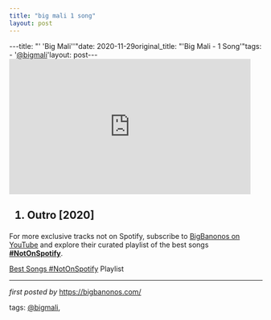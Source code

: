```yaml
---
title: "big mali 1 song"
layout: post
---
```

---title: "' 'Big Mali''"date: 2020-11-29original_title: "'Big Mali - 1 Song'"tags:  - '[@bigmali](/tags/bigmali/)'layout: post---<iframe frameborder="0" height="270" src="https://www.youtube.com/embed/fVYuWm39pXM" width="480"></iframe><h2><ol><li>Outro [2020]</li></ol></h2><!--Subscribe and Playlist Links--><div>    <p>For more exclusive tracks not on Spotify, subscribe to <a href="https://www.youtube.com/[@BigBanonos](/tags/BigBanonos/)" target="_blank">BigBanonos on YouTube</a> and explore their curated playlist of the best songs <strong>[#NotOnSpotify](/tags/NotOnSpotify/)</strong>.</p>    <p><a href="https://www.youtube.com/playlist?list=PLtuNtuTatqI0kFahUCbtbfenC_ET5O_tr" target="_blank">Best Songs [#NotOnSpotify](/tags/NotOnSpotify/) Playlist<br /></a></p></div><hr /><p><em>first posted by</em> <a href="https://bigbanonos.com/" rel="noopener" target="_new">https://bigbanonos.com/</a></p><p>tags: [@bigmali](/tags/bigmali/),</p>